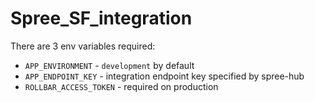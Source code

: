 Spree_SF_integration
====================
There are 3 env variables required:
* `APP_ENVIRONMENT` - `development` by default
* `APP_ENDPOINT_KEY` - integration endpoint key specified by spree-hub
* `ROLLBAR_ACCESS_TOKEN` - required on production
